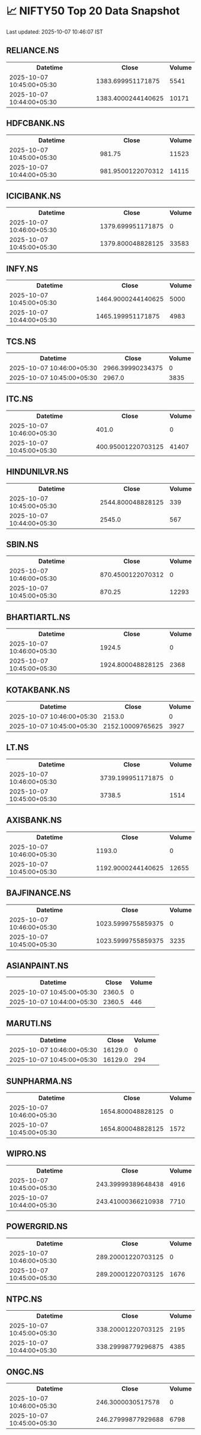 # 📈 NIFTY50 Top 20 Data Snapshot

Last updated: 2025-10-07 10:46:07 IST

## RELIANCE.NS

<table>
  <tr><th>Datetime</th><th>Close</th><th>Volume</th></tr>
  <tr><td>2025-10-07 10:45:00+05:30</td><td>1383.699951171875</td><td>5541</td></tr>
  <tr><td>2025-10-07 10:44:00+05:30</td><td>1383.4000244140625</td><td>10171</td></tr>
</table>

## HDFCBANK.NS

<table>
  <tr><th>Datetime</th><th>Close</th><th>Volume</th></tr>
  <tr><td>2025-10-07 10:45:00+05:30</td><td>981.75</td><td>11523</td></tr>
  <tr><td>2025-10-07 10:44:00+05:30</td><td>981.9500122070312</td><td>14115</td></tr>
</table>

## ICICIBANK.NS

<table>
  <tr><th>Datetime</th><th>Close</th><th>Volume</th></tr>
  <tr><td>2025-10-07 10:46:00+05:30</td><td>1379.699951171875</td><td>0</td></tr>
  <tr><td>2025-10-07 10:45:00+05:30</td><td>1379.800048828125</td><td>33583</td></tr>
</table>

## INFY.NS

<table>
  <tr><th>Datetime</th><th>Close</th><th>Volume</th></tr>
  <tr><td>2025-10-07 10:45:00+05:30</td><td>1464.9000244140625</td><td>5000</td></tr>
  <tr><td>2025-10-07 10:44:00+05:30</td><td>1465.199951171875</td><td>4983</td></tr>
</table>

## TCS.NS

<table>
  <tr><th>Datetime</th><th>Close</th><th>Volume</th></tr>
  <tr><td>2025-10-07 10:46:00+05:30</td><td>2966.39990234375</td><td>0</td></tr>
  <tr><td>2025-10-07 10:45:00+05:30</td><td>2967.0</td><td>3835</td></tr>
</table>

## ITC.NS

<table>
  <tr><th>Datetime</th><th>Close</th><th>Volume</th></tr>
  <tr><td>2025-10-07 10:46:00+05:30</td><td>401.0</td><td>0</td></tr>
  <tr><td>2025-10-07 10:45:00+05:30</td><td>400.95001220703125</td><td>41407</td></tr>
</table>

## HINDUNILVR.NS

<table>
  <tr><th>Datetime</th><th>Close</th><th>Volume</th></tr>
  <tr><td>2025-10-07 10:45:00+05:30</td><td>2544.800048828125</td><td>339</td></tr>
  <tr><td>2025-10-07 10:44:00+05:30</td><td>2545.0</td><td>567</td></tr>
</table>

## SBIN.NS

<table>
  <tr><th>Datetime</th><th>Close</th><th>Volume</th></tr>
  <tr><td>2025-10-07 10:46:00+05:30</td><td>870.4500122070312</td><td>0</td></tr>
  <tr><td>2025-10-07 10:45:00+05:30</td><td>870.25</td><td>12293</td></tr>
</table>

## BHARTIARTL.NS

<table>
  <tr><th>Datetime</th><th>Close</th><th>Volume</th></tr>
  <tr><td>2025-10-07 10:46:00+05:30</td><td>1924.5</td><td>0</td></tr>
  <tr><td>2025-10-07 10:45:00+05:30</td><td>1924.800048828125</td><td>2368</td></tr>
</table>

## KOTAKBANK.NS

<table>
  <tr><th>Datetime</th><th>Close</th><th>Volume</th></tr>
  <tr><td>2025-10-07 10:46:00+05:30</td><td>2153.0</td><td>0</td></tr>
  <tr><td>2025-10-07 10:45:00+05:30</td><td>2152.10009765625</td><td>3927</td></tr>
</table>

## LT.NS

<table>
  <tr><th>Datetime</th><th>Close</th><th>Volume</th></tr>
  <tr><td>2025-10-07 10:46:00+05:30</td><td>3739.199951171875</td><td>0</td></tr>
  <tr><td>2025-10-07 10:45:00+05:30</td><td>3738.5</td><td>1514</td></tr>
</table>

## AXISBANK.NS

<table>
  <tr><th>Datetime</th><th>Close</th><th>Volume</th></tr>
  <tr><td>2025-10-07 10:46:00+05:30</td><td>1193.0</td><td>0</td></tr>
  <tr><td>2025-10-07 10:45:00+05:30</td><td>1192.9000244140625</td><td>12655</td></tr>
</table>

## BAJFINANCE.NS

<table>
  <tr><th>Datetime</th><th>Close</th><th>Volume</th></tr>
  <tr><td>2025-10-07 10:46:00+05:30</td><td>1023.5999755859375</td><td>0</td></tr>
  <tr><td>2025-10-07 10:45:00+05:30</td><td>1023.5999755859375</td><td>3235</td></tr>
</table>

## ASIANPAINT.NS

<table>
  <tr><th>Datetime</th><th>Close</th><th>Volume</th></tr>
  <tr><td>2025-10-07 10:45:00+05:30</td><td>2360.5</td><td>0</td></tr>
  <tr><td>2025-10-07 10:44:00+05:30</td><td>2360.5</td><td>446</td></tr>
</table>

## MARUTI.NS

<table>
  <tr><th>Datetime</th><th>Close</th><th>Volume</th></tr>
  <tr><td>2025-10-07 10:46:00+05:30</td><td>16129.0</td><td>0</td></tr>
  <tr><td>2025-10-07 10:45:00+05:30</td><td>16129.0</td><td>294</td></tr>
</table>

## SUNPHARMA.NS

<table>
  <tr><th>Datetime</th><th>Close</th><th>Volume</th></tr>
  <tr><td>2025-10-07 10:46:00+05:30</td><td>1654.800048828125</td><td>0</td></tr>
  <tr><td>2025-10-07 10:45:00+05:30</td><td>1654.800048828125</td><td>1572</td></tr>
</table>

## WIPRO.NS

<table>
  <tr><th>Datetime</th><th>Close</th><th>Volume</th></tr>
  <tr><td>2025-10-07 10:45:00+05:30</td><td>243.39999389648438</td><td>4916</td></tr>
  <tr><td>2025-10-07 10:44:00+05:30</td><td>243.41000366210938</td><td>7710</td></tr>
</table>

## POWERGRID.NS

<table>
  <tr><th>Datetime</th><th>Close</th><th>Volume</th></tr>
  <tr><td>2025-10-07 10:46:00+05:30</td><td>289.20001220703125</td><td>0</td></tr>
  <tr><td>2025-10-07 10:45:00+05:30</td><td>289.20001220703125</td><td>1676</td></tr>
</table>

## NTPC.NS

<table>
  <tr><th>Datetime</th><th>Close</th><th>Volume</th></tr>
  <tr><td>2025-10-07 10:45:00+05:30</td><td>338.20001220703125</td><td>2195</td></tr>
  <tr><td>2025-10-07 10:44:00+05:30</td><td>338.29998779296875</td><td>4385</td></tr>
</table>

## ONGC.NS

<table>
  <tr><th>Datetime</th><th>Close</th><th>Volume</th></tr>
  <tr><td>2025-10-07 10:46:00+05:30</td><td>246.3000030517578</td><td>0</td></tr>
  <tr><td>2025-10-07 10:45:00+05:30</td><td>246.27999877929688</td><td>6798</td></tr>
</table>

